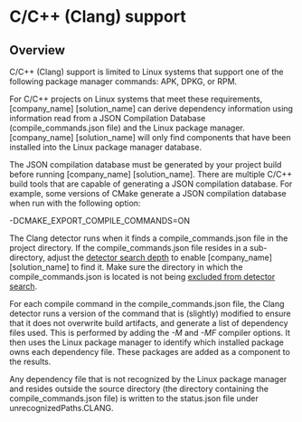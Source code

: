 # C/C++ (Clang) support

## Overview

C/C++ (Clang) support is limited to Linux systems that support one of the following
package manager commands: APK, DPKG, or RPM.

For C/C++ projects on Linux systems that meet these requirements, [company_name] [solution_name] can derive
dependency information using information read from a JSON Compilation Database
(compile_commands.json file) and the Linux package manager.
[company_name] [solution_name] will only find components that have been installed into the Linux package manager database.

The JSON compilation database
must be generated by your project build before running [company_name] [solution_name].
There are multiple C/C++ build tools that are capable of generating a JSON compilation database.
For example, some versions of CMake generate a JSON compilation database
when run with the following option:

-DCMAKE_EXPORT_COMPILE_COMMANDS=ON

The Clang detector runs when it finds a compile_commands.json file
in the project directory. If the compile_commands.json file resides in a sub-directory,
adjust the [detector search depth](../properties/configuration/paths.md#detector-search-depth)
to enable [company_name] [solution_name] to find it.
Make sure the directory in which the compile_commands.json is located is not
being [excluded from detector search](../runningdetect/includingexcluding/directories.md).

For each compile command in the compile_commands.json file, the Clang detector
runs a version of the command that is (slightly) modified to ensure that it does
not overwrite build artifacts, and generate a list of dependency files used.
This is performed by adding the *-M* and *-MF* compiler options.
It then uses the Linux package manager to identify which installed package owns each
dependency file. These packages are added as a component to the results.

Any dependency file that is not recognized by the Linux package manager
and resides outside the source directory (the directory containing the
compile_commands.json file) is written to the status.json file under
unrecognizedPaths.CLANG.


